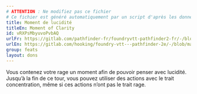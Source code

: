```yaml
---
# ATTENTION : Ne modifiez pas ce fichier
# Ce fichier est généré automatiquement par un script d'après les données du module Foundry VTT officiel et de sa traduction
title: Moment de lucidité
titleEn: Moment of Clarity
id: vRXPsMbyuvoPvbAQ
urlFr: https://gitlab.com/pathfinder-fr/foundryvtt-pathfinder2-fr/-/blob/master/data/feats/vRXPsMbyuvoPvbAQ.htm
urlEn: https://gitlab.com/hooking/foundry-vtt---pathfinder-2e/-/blob/master/packs/data/feats.db/moment-of-clarity.json
group: feats
layout: dons
---
```

Vous contenez votre rage un moment afin de pouvoir penser avec lucidité. Jusqu’à la fin de ce tour, vous pouvez utiliser des actions avec le trait concentration, même si ces actions n’ont pas le trait rage.


